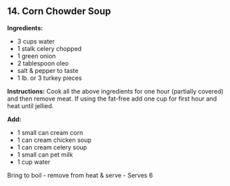 ## 14. Corn Chowder Soup

**Ingredients:**
- 3 cups water
- 1 stalk celery chopped
- 1 green onion
- 2 tablespoon oleo
- salt & pepper to taste
- 1 lb. or 3 turkey pieces

**Instructions:**
Cook all the above ingredients for one hour (partially covered) and then remove meat. If using the fat-free add one cup for first hour and heat until jellied.

**Add:**
- 1 small can cream corn
- 1 can cream chicken soup
- 1 can cream celery soup
- 1 small can pet milk
- 1 cup water

Bring to boil - remove from heat & serve - Serves 6